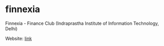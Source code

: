 # finnexia
Finnexia - Finance Club (Indraprastha Institute of Information Technology, Delhi)

Website: [link](https://shivangidhiman.github.io/finnexia/)
